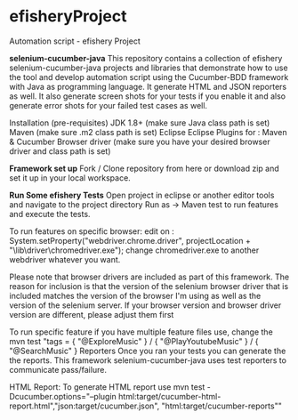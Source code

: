# efisheryProject
Automation script - efishery Project

**selenium-cucumber-java**
This repository contains a collection of efishery selenium-cucumber-java projects and libraries that demonstrate how to use the tool and develop automation script using the Cucumber-BDD framework with Java as programming language. 
It generate HTML and JSON reporters as well. It also generate screen shots for your tests if you enable it and also generate error shots for your failed test cases as well.

Installation (pre-requisites)
JDK 1.8+ (make sure Java class path is set)
Maven (make sure .m2 class path is set)
Eclipse
Eclipse Plugins for : Maven & Cucumber
Browser driver (make sure you have your desired browser driver and class path is set)

**Framework set up**
Fork / Clone repository from here or download zip and set it up in your local workspace.

**Run Some efishery Tests**
Open project in eclipse or another editor tools and navigate to the project directory 
Run as -> Maven test to run features and execute the tests.

To run features on specific browser: 
edit on : System.setProperty("webdriver.chrome.driver", projectLocation + "\\lib\\driver\\chromedriver.exe");
change chromedriver.exe to another webdriver whatever you want.

Please note that browser drivers are included as part of this framework. 
The reason for inclusion is that the version of the selenium browser driver that is included matches the version of the browser I'm using as well as the version of the selenium server.
 If your browser version and browser driver version are different, please adjust them first

To run specific feature if you have multiple feature files use, change the mvn test "tags = { "@ExploreMusic" } / { "@PlayYoutubeMusic" } /  { "@SearchMusic" }
Reporters
Once you ran your tests you can generate the the reports. This framework selenium-cucumber-java uses test reporters to communicate pass/failure.


HTML Report:
To generate HTML report use mvn test -Dcucumber.options="–plugin html:target/cucumber-html-report.html","json:target/cucumber.json", "html:target/cucumber-reports""


